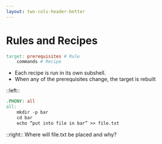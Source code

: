 ```yaml
---
layout: two-cols-header-better
---
```


# Rules and Recipes

```makefile
target: prerequisites # Rule
	commands # Recipe
```

- Each recipe is run in its own subshell.
- When any of the prerequisites change, the target is rebuilt

::left::
```makefile
.PHONY: all
all:
	mkdir -p bar
	cd bar
	echo “put into file in bar” >> file.txt
```

::right::
Where will file.txt be placed and why?
